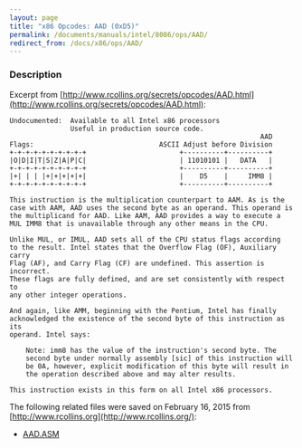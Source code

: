 ```yaml
---
layout: page
title: "x86 Opcodes: AAD (0xD5)"
permalink: /documents/manuals/intel/8086/ops/AAD/
redirect_from: /docs/x86/ops/AAD/
---
```


### Description

Excerpt from [http://www.rcollins.org/secrets/opcodes/AAD.html](http://www.rcollins.org/secrets/opcodes/AAD.html):

	Undocumented:  Available to all Intel x86 processors
	               Useful in production source code.
	                                                              AAD
	Flags:                               ASCII Adjust before Division
	+-+-+-+-+-+-+-+-+-+                       +----------+----------+
	|O|D|I|T|S|Z|A|P|C|                       | 11010101 |   DATA   |
	+-+-+-+-+-+-+-+-+-+                       +----------+----------+
	|+| | | |+|+|+|+|+|                       |    D5    |     IMM8 |
	+-+-+-+-+-+-+-+-+-+                       +----------+----------+
	
	This instruction is the multiplication counterpart to AAM. As is the
	case with AAM, AAD uses the second byte as an operand. This operand is
	the multiplicand for AAD. Like AAM, AAD provides a way to execute a
	MUL IMM8 that is unavailable through any other means in the CPU.
	
	Unlike MUL, or IMUL, AAD sets all of the CPU status flags according
	to the result. Intel states that the Overflow Flag (OF), Auxiliary carry
	Flag (AF), and Carry Flag (CF) are undefined. This assertion is incorrect.
	These flags are fully defined, and are set consistently with respect to
	any other integer operations.
	
	And again, like AMM, beginning with the Pentium, Intel has finally
	acknowledged the existence of the second byte of this instruction as its
	operand. Intel says:
	
		Note: imm8 has the value of the instruction's second byte. The
		second byte under normally assembly [sic] of this instruction will
		be 0A, however, explicit modification of this byte will result in
		the operation described above and may alter results.
	
	This instruction exists in this form on all Intel x86 processors.

The following related files were saved on February 16, 2015 from [http://www.rcollins.org](http://www.rcollins.org/):

  - [AAD.ASM](AAD.ASM)
